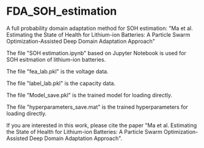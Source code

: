 # FDA_SOH_estimation

A full probability domain adaptation method for SOH estimation: "Ma et al. Estimating the State of Health for Lithium-ion Batteries: A Particle Swarm Optimization-Assisted Deep Domain Adaptation Approach"

The file "SOH estimation.ipynb" based on Jupyter Notebook is used for SOH esitmation of lithium-ion batteries.

The file "fea_lab.pkl" is the voltage data.

The file "label_lab.pkl" is the capacity data.

The file "Model_save.pkl" is the trained model for loading directly.

The file "hyperparameters_save.mat" is the trained hyperparameters for loading directly.

If you are interested in this work, please cite the paper "Ma et al. Estimating the State of Health for Lithium-ion Batteries: A Particle Swarm Optimization-Assisted Deep Domain Adaptation Approach".

